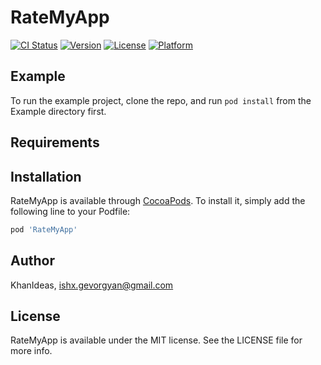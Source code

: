 # RateMyApp

[![CI Status](https://img.shields.io/travis/KhanIdeas/RateMyApp.svg?style=flat)](https://travis-ci.org/KhanIdeas/RateMyApp)
[![Version](https://img.shields.io/cocoapods/v/RateMyApp.svg?style=flat)](https://cocoapods.org/pods/RateMyApp)
[![License](https://img.shields.io/cocoapods/l/RateMyApp.svg?style=flat)](https://cocoapods.org/pods/RateMyApp)
[![Platform](https://img.shields.io/cocoapods/p/RateMyApp.svg?style=flat)](https://cocoapods.org/pods/RateMyApp)

## Example

To run the example project, clone the repo, and run `pod install` from the Example directory first.

## Requirements

## Installation

RateMyApp is available through [CocoaPods](https://cocoapods.org). To install
it, simply add the following line to your Podfile:

```ruby
pod 'RateMyApp'
```

## Author

KhanIdeas, ishx.gevorgyan@gmail.com

## License

RateMyApp is available under the MIT license. See the LICENSE file for more info.

